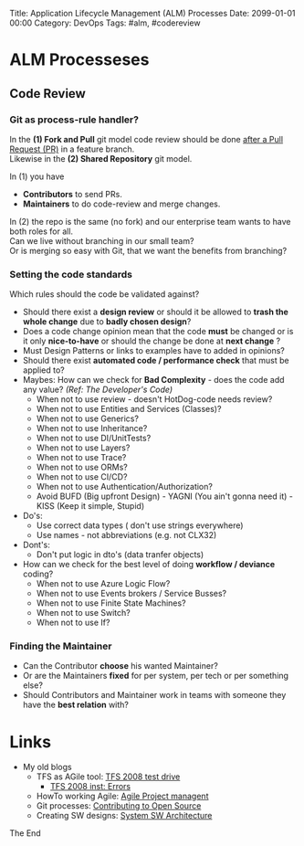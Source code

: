 Title: Application Lifecycle Management (ALM) Processes
Date: 2099-01-01 00:00
Category: DevOps
Tags: #alm, #codereview

# ALM Processeses

## Code Review

### Git as process-rule handler?

In the **(1) Fork and Pull** git model code review should be done [after a Pull Request (PR)](https://guides.github.com/introduction/flow/) in a feature branch.  
Likewise in the **(2) Shared Repository** git model.

In (1) you have 
* **Contributors** to send PRs.
* **Maintainers** to do code-review and merge changes.

In (2) the repo is the same (no fork) and our enterprise team wants to have both roles for all.  
Can we live without branching in our small team?  
Or is merging so easy with Git, that we want the benefits from branching?  

### Setting the code standards

Which rules should the code be validated against?

* Should there exist a **design review** or should it be allowed to **trash the whole change** due to **badly chosen design**?
* Does a code change opinion mean that the code **must** be changed or is it only **nice-to-have** or should the change be done at **next change** ?
* Must Design Patterns or links to examples have to added in opinions?
* Should there exist **automated code / performance check** that must be applied to?
* Maybes: How can we check for **Bad Complexity** - does the code add any value? _(Ref: The Developer's Code)_
    * When not to use review - doesn't HotDog-code needs review?
    * When not to use Entities and Services (Classes)?
    * When not to use Generics?
    * When not to use Inheritance?
    * When not to use DI/UnitTests?
    * When not to use Layers?
    * When not to use Trace?
    * When not to use ORMs?
    * When not to use CI/CD?
    * When not to use Authentication/Authorization?
    * Avoid BUFD (Big upfront Design) - YAGNI (You ain't gonna need it) - KISS (Keep it simple, Stupid)
* Do's:
    * Use correct data types ( don't use strings everywhere)
    * Use names - not abbreviations (e.g. not CLX32)
* Dont's:
    * Don't put logic in dto's (data tranfer objects)
* How can we check for the best level of doing **workflow / deviance** coding?
    * When not to use Azure Logic Flow?
    * When not to use Events brokers / Service Busses?
    * When not to use Finite State Machines?
    * When not to use Switch?
    * When not to use If?

### Finding the Maintainer

* Can the Contributor **choose** his wanted Maintainer?
* Or are the Maintainers **fixed** for per system, per tech or per something else?
* Should Contributors and Maintainer work in teams with someone they have the **best relation** with?

# Links

* My old blogs
    * TFS as AGile tool: [TFS 2008 test drive](https://rasor.wordpress.com/2008/11/08/tfs-2008-test-drive/)
        * [TFS 2008 inst: Errors](https://rasor.wordpress.com/2008/11/07/tfs-inst-errors/)
    * HowTo working Agile: [Agile Project managent](https://rasor.wordpress.com/2013/02/10/agile-project-managent/)
    * Git processes: [Contributing to Open Source](https://rasor.github.io/contributing-to-open-source.html)
    * Creating SW designs: [System SW Architecture](https://rasor.wordpress.com/2017/01/18/system-sw-architecture/)

The End
